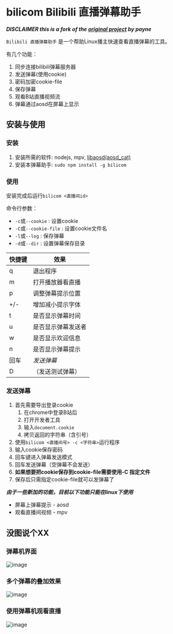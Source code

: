 ﻿# bilicom Bilibili 直播弹幕助手

***DISCLAIMER this is a fork of the [original project](https://coding.net/u/payne/p/bili-comment/git) by payne***

`Bilibili 直播弹幕助手` 是一个帮助Linux播主快速查看直播弹幕的工具。

有几个功能：

1. 同步连接bilibili弹幕服务器
2. 发送弹幕(使用cookie)
3. 密码加密cookie-file
4. 保存弹幕
5. 观看B站直播视频流
6. 弹幕通过aosd在屏幕上显示

## 安装与使用

### 安装

1. 安装所需的软件: nodejs, mpv, [libaosd(aosd_cat)](https://github.com/mkoskar/libaosd-xinerama)
2. 安装本弹幕助手: `sudo npm install -g bilicom`

### 使用

安装完成后运行`bilicom <直播间id>`

命令行参数：

* `-c`或`--cookie` <string> : 设置cookie
* `-C`或`--cookie-file` <filename> : 设置cookie文件名
* `-l`或`--log` : 保存弹幕
* `-d`或`--dir` <dirname> : 设置弹幕保存目录

快捷键|	效果
-----|	---------------
q	|	退出程序 
m	|	打开播放器看直播
p	|	调整弹幕提示位置
+/-	|	增加减小提示字体
t	|	是否显示弹幕时间
u	|	是否显示弹幕发送者
w	|	是否显示欢迎信息
n	|	是否显示弹幕提示
回车|   *发送弹幕*
D	|	（发送测试弹幕）

### 发送弹幕

1. 首先需要导出登录cookie
    1. 在chrome中登录B站后
    2. 打开开发者工具
    3. 输入`document.cookie`
    4. 拷贝返回的字符串（含引号）
2. 使用`bilicom <直播间号> -c <字符串>`运行程序
3. 输入cookie保存密码
4. 回车键进入弹幕发送模式
5. 回车发送弹幕（空弹幕不会发送）
7. **如果想要把cookie保存到cookie-file需要使用-C <filename>指定文件**
8. 保存后只需指定cookie-file就可以发弹幕了

***由于一些新加的功能，目前以下功能只能在linux下使用***

* 屏幕上弹幕提示 - aosd
* 观看直播间视频 - mpv

## 没图说个XX

### 弹幕机界面

![image](https://cloud.githubusercontent.com/assets/6838440/12380496/7a9eaaca-bd31-11e5-96e8-85a128e11a93.png)

### 多个弹幕的叠加效果

![image](https://cloud.githubusercontent.com/assets/6838440/12380496/7a9eaaca-bd31-11e5-96e8-85a128e11a93.png)

### 使用弹幕机观看直播

![image](https://cloud.githubusercontent.com/assets/6838440/12380496/7a9eaaca-bd31-11e5-96e8-85a128e11a93.png)
